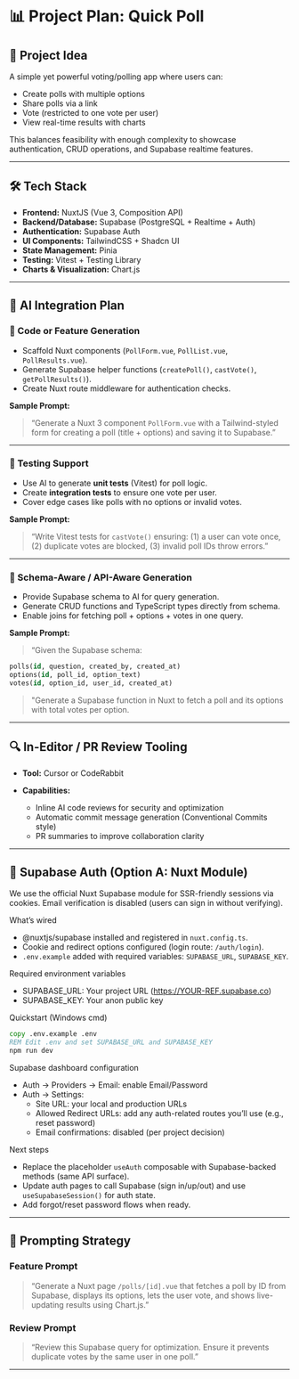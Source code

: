 # 📊 Project Plan: Quick Poll

## 📌 Project Idea

A simple yet powerful voting/polling app where users can:

* Create polls with multiple options
* Share polls via a link
* Vote (restricted to one vote per user)
* View real-time results with charts

This balances feasibility with enough complexity to showcase authentication, CRUD operations, and Supabase realtime features.

---

## 🛠 Tech Stack

* **Frontend:** NuxtJS (Vue 3, Composition API)
* **Backend/Database:** Supabase (PostgreSQL + Realtime + Auth)
* **Authentication:** Supabase Auth
* **UI Components:** TailwindCSS + Shadcn UI
* **State Management:** Pinia
* **Testing:** Vitest + Testing Library
* **Charts & Visualization:** Chart.js

---

## 🤖 AI Integration Plan

### 🧱 Code or Feature Generation

* Scaffold Nuxt components (`PollForm.vue`, `PollList.vue`, `PollResults.vue`).
* Generate Supabase helper functions (`createPoll()`, `castVote()`, `getPollResults()`).
* Create Nuxt route middleware for authentication checks.

**Sample Prompt:**

> “Generate a Nuxt 3 component `PollForm.vue` with a Tailwind-styled form for creating a poll (title + options) and saving it to Supabase.”

---

### 🧪 Testing Support

* Use AI to generate **unit tests** (Vitest) for poll logic.
* Create **integration tests** to ensure one vote per user.
* Cover edge cases like polls with no options or invalid votes.

**Sample Prompt:**

> “Write Vitest tests for `castVote()` ensuring: (1) a user can vote once, (2) duplicate votes are blocked, (3) invalid poll IDs throw errors.”

---

### 📡 Schema-Aware / API-Aware Generation

* Provide Supabase schema to AI for query generation.
* Generate CRUD functions and TypeScript types directly from schema.
* Enable joins for fetching poll + options + votes in one query.

**Sample Prompt:**

> “Given the Supabase schema:

```sql
polls(id, question, created_by, created_at)  
options(id, poll_id, option_text)  
votes(id, option_id, user_id, created_at)  
```

>"Generate a Supabase function in Nuxt to fetch a poll and its options with total votes per option.

---

## 🔍 In-Editor / PR Review Tooling

* **Tool:** Cursor or CodeRabbit
* **Capabilities:**

    * Inline AI code reviews for security and optimization
    * Automatic commit message generation (Conventional Commits style)
    * PR summaries to improve collaboration clarity

---

## 🔐 Supabase Auth (Option A: Nuxt Module)

We use the official Nuxt Supabase module for SSR-friendly sessions via cookies. Email verification is disabled (users can sign in without verifying).

What’s wired
- @nuxtjs/supabase installed and registered in `nuxt.config.ts`.
- Cookie and redirect options configured (login route: `/auth/login`).
- `.env.example` added with required variables: `SUPABASE_URL`, `SUPABASE_KEY`.

Required environment variables
- SUPABASE_URL: Your project URL (https://YOUR-REF.supabase.co)
- SUPABASE_KEY: Your anon public key

Quickstart (Windows cmd)
```bat
copy .env.example .env
REM Edit .env and set SUPABASE_URL and SUPABASE_KEY
npm run dev
```

Supabase dashboard configuration
- Auth → Providers → Email: enable Email/Password
- Auth → Settings:
  - Site URL: your local and production URLs
  - Allowed Redirect URLs: add any auth-related routes you’ll use (e.g., reset password)
  - Email confirmations: disabled (per project decision)

Next steps
- Replace the placeholder `useAuth` composable with Supabase-backed methods (same API surface).
- Update auth pages to call Supabase (sign in/up/out) and use `useSupabaseSession()` for auth state.
- Add forgot/reset password flows when ready.

---

## 📝 Prompting Strategy

### Feature Prompt

> “Generate a Nuxt page `/polls/[id].vue` that fetches a poll by ID from Supabase, displays its options, lets the user vote, and shows live-updating results using Chart.js.”

### Review Prompt

> “Review this Supabase query for optimization. Ensure it prevents duplicate votes by the same user in one poll.”

---
